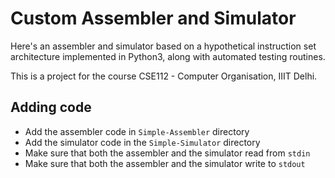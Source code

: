 # Custom Assembler and Simulator
Here's an assembler and simulator based on a hypothetical instruction set architecture implemented in Python3, along with automated testing routines.

This is a project for the course CSE112 - Computer Organisation, IIIT Delhi.

## Adding code
* Add the assembler code in `Simple-Assembler` directory
* Add the simulator code in the `Simple-Simulator` directory
* Make sure that both the assembler and the simulator read from `stdin`
* Make sure that both the assembler and the simulator write to `stdout`



